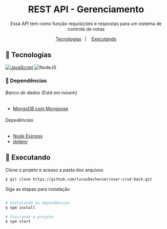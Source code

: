 <h1 align="center"> 
 REST API - Gerenciamento
</h1>

<p align="center">
	Essa API tem como função requisições e respostas para um sistema de controle de notas
</p>

<p align="center">
  <a href="#-Tecnologias">Tecnologias</a>&nbsp;&nbsp;&nbsp;|&nbsp;&nbsp;&nbsp;
  <a href="#-Executando">Executando</a> 
</p>


## 🧪 Tecnologias

[![JavaScript](https://camo.githubusercontent.com/62d37abe760867620e0baea1066303719d630a82936837ba7bff6b0c754e3c9f/68747470733a2f2f696d672e736869656c64732e696f2f62616467652f6a6176617363726970742532302d2532333332333333302e7376673f267374796c653d666f722d7468652d6261646765266c6f676f3d6a617661736372697074266c6f676f436f6c6f723d253233463744463145)](https://developer.mozilla.org/pt-BR/docs/Web/JavaScript) ![NodeJS](https://camo.githubusercontent.com/cc96d7d28a6ca21ddbb1f2521d751d375230ed840271e6a4c8694cf87cc60c14/68747470733a2f2f696d672e736869656c64732e696f2f62616467652f6e6f64652e6a732532302d2532333433383533442e7376673f267374796c653d666f722d7468652d6261646765266c6f676f3d6e6f64652e6a73266c6f676f436f6c6f723d7768697465)

### 🔨 Dependências

###### Banco de dados (Está em núvem)

- [MongoDB com Mongoose](https://mongoosejs.com/)

###### Depedências

- [Node Express](https://expressjs.com/)
- [dotenv](https://www.npmjs.com/package/dotenv)

## 🚀 Executando

Clone o projeto e acesso a pasta dos arquivos

```bash
$ git clone https://github.com/lucasDechenier/user-crud-back.git
```

Siga as etapas para instalação

```bash

# Instalando as dependências
$ npm install

# Iniciando o projeto
$ npm start
```

